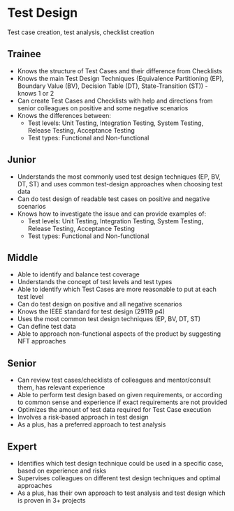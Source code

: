 # Test Design
Test case creation, test analysis, checklist creation

## Trainee
- Knows the structure of Test Cases and their difference from Checklists
- Knows the main Test Design Techniques (Equivalence Partitioning (EP), Boundary Value (BV), Decision Table (DT), State-Transition (ST)) - knows 1 or 2
- Can create Test Cases and Checklists with help and directions from senior colleagues on positive and some negative scenarios
- Knows the differences between:
  - Test levels: Unit Testing, Integration Testing, System Testing, Release Testing, Acceptance Testing
  - Test types: Functional and Non-functional

## Junior
- Understands the most commonly used test design techniques (EP, BV, DT, ST) and uses common test-design approaches when choosing test data
- Can do test design of readable test cases on positive and negative scenarios
- Knows how to investigate the issue and can provide examples of:
  - Test levels: Unit Testing, Integration Testing, System Testing, Release Testing, Acceptance Testing
  - Test types: Functional and Non-functional

## Middle
- Able to identify and balance test coverage
- Understands the concept of test levels and test types
- Able to identify which Test Cases are more reasonable to put at each test level
- Can do test design on positive and all negative scenarios
- Knows the IEEE standard for test design (29119 p4)
- Uses the most common test design techniques (EP, BV, DT, ST)
- Can define test data
- Able to approach non-functional aspects of the product by suggesting NFT approaches

## Senior
- Can review test cases/checklists of colleagues and mentor/consult them, has relevant experience
- Able to perform test design based on given requirements, or according to common sense and experience if exact requirements are not provided
- Optimizes the amount of test data required for Test Case execution
- Involves a risk-based approach in test design
- As a plus, has a preferred approach to test analysis

## Expert
- Identifies which test design technique could be used in a specific case, based on experience and risks
- Supervises colleagues on different test design techniques and optimal approaches
- As a plus, has their own approach to test analysis and test design which is proven in 3+ projects
